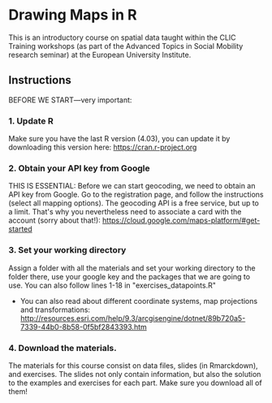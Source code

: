 # Drawing Maps in R
This is an introductory course on spatial data taught within the CLIC Training workshops (as part of the Advanced Topics in Social Mobility research seminar) at the European University Institute.

## Instructions

BEFORE WE START—very important:
 
### 1. Update R

Make sure you have the last R version (4.03), you can update it by downloading this version here:  https://cran.r-project.org
 
### 2. Obtain your API key from Google

THIS IS ESSENTIAL: Before we can start geocoding, we need to obtain an API key from Google. Go to the registration page, and follow the instructions (select all mapping options). The geocoding API is a free service, but up to a limit. That's why you nevertheless need to associate a card with the account (sorry about that!): https://cloud.google.com/maps-platform/#get-started
 
### 3. Set your working directory

Assign a folder with all the materials and set your working directory to the folder there, use your google key and the packages that we are going to use. You can also follow lines 1-18 in "exercises_datapoints.R"
 
- You can also read about different coordinate systems, map projections and transformations: http://resources.esri.com/help/9.3/arcgisengine/dotnet/89b720a5-7339-44b0-8b58-0f5bf2843393.htm
 
 
### 4. Download the materials. 

The materials for this course consist on data files, slides (in Rmarckdown), and exercises. The slides not only contain information, but also the solution to the examples and exercises for each part. Make sure you download all of them!


